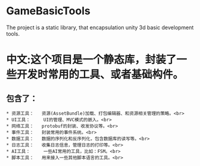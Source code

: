 # GameBasicTools
The project is a static library, that encapsulation unity 3d basic development tools. 

# 中文:这个项目是一个静态库，封装了一些开发时常用的工具、或者基础构件。<br>
## 包含了：<br>
    * 资源工具：   资源(AssetBundle)加载、打包编辑器、和资源相关管理的策略。<br>
    * UI工具：     UI的管理、MVC模式的嵌入。<br>
    * 网络工具：   protobuf的封装、收发协议等。<br>
    * 事件工具：   封装常用的事件系统。<br>
    * 数据工具：   数据的序列化和反序列化，包含数据库的读写等。<br>
    * 日志工具：   收集日志信息，管理日志的打印等。<br>
    * AI工具：     一些AI常用的工具，比如：FSM。<br>
    * 脚本工具：   用来接入一些其他脚本语言的工具。<br>

